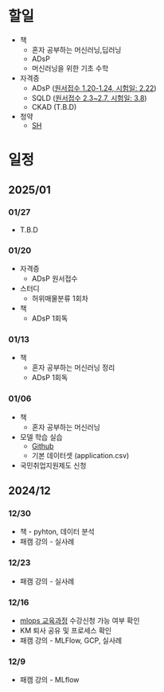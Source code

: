 
# 할일
- 책
  - 혼자 공부하는 머신러닝,딥러닝
  - ADsP
  - 머신러닝을 위한 기초 수학
- 자격증
  - ADsP ([원서접수 1.20-1.24, 시험일: 2.22](https://www.dataq.or.kr/www/accept/schedule.do#none))
  - SQLD ([원서접수 2.3~2.7, 시험일: 3.8](https://www.dataq.or.kr/www/accept/schedule.do#none))
  - CKAD (T.B.D)
- 청약
  - [SH](https://blog.naver.com/together_sh/223706036592?trackingCode=rss)
  
# 일정
## 2025/01
### 01/27
- T.B.D
### 01/20
- 자격증
  - ADsP 원서접수
- 스터디
  - 허위매물분류 1회차
- 책
  - ADsP 1회독
    
### 01/13
- 책
  - 혼자 공부하는 머신러닝 정리
  - ADsP 1회독

### 01/06
- 책
  - 혼자 공부하는 머신러닝
- 모델 학습 실습
  - [Github](https://github.com/choikwangil95/ML_Model_Loan_Repayment_Prediction)
  - 기본 데이터셋 (application.csv)
- 국민취업지원제도 신청
  
## 2024/12

### 12/30
- 책 - pyhton, 데이터 분석
- 패캠 강의 - 실사례

### 12/23
- 패캠 강의 - 실사례

### 12/16
- [mlops 교육과정](https://hrd.work24.go.kr/hrdp/co/pcobo/PCOBO0100P.do?tracseId=AIG20240000458997&tracseTme=2&crseTracseSe=C0061&trainstCstmrId=500020048219&tracseReqstsCd=undefined&cstmConsTme=undefined#) 수강신청 가능 여부 확인
- KM 퇴사 공유 및 프로세스 확인
- 패캠 강의 - MLFlow, GCP, 실사례

### 12/9
- 패캠 강의 - MLflow

